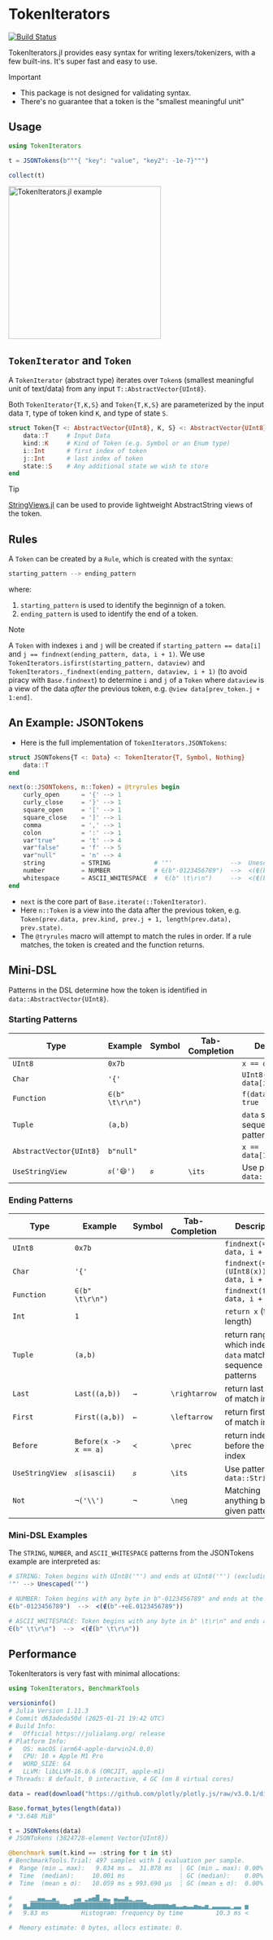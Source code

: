 # TokenIterators

[![Build Status](https://github.com/joshday/TokenIterators.jl/actions/workflows/CI.yml/badge.svg?branch=main)](https://github.com/joshday/TokenIterators.jl/actions/workflows/CI.yml?query=branch%3Amain)


TokenIterators.jl provides easy syntax for writing lexers/tokenizers, with a few built-ins.  It's super fast and easy to use.

> [!IMPORTANT]
> - This package is not designed for validating syntax.
> - There's no guarantee that a token is the "smallest meaningful unit"


## Usage

```julia
using TokenIterators

t = JSONTokens(b"""{ "key": "value", "key2": -1e-7}""")

collect(t)
```

<img src="https://github.com/user-attachments/assets/2f225a34-35ea-4c2b-8389-53c00ae4de5d" alt="TokenIterators.jl example" height="300px">


## `TokenIterator` and `Token`

A `TokenIterator` (abstract type) iterates over `Token`s (smallest meaningful unit of text/data) from any input `T::AbstractVector{UInt8}`.

Both `TokenIterator{T,K,S}` and `Token{T,K,S}` are parameterized by the input data `T`, type of token kind `K`, and type of state `S`.

```julia
struct Token{T <: AbstractVector{UInt8}, K, S} <: AbstractVector{UInt8}
    data::T     # Input Data
    kind::K     # Kind of Token (e.g. Symbol or an Enum type)
    i::Int      # first index of token
    j::Int      # last index of token
    state::S    # Any additional state we wish to store
end
```

> [!TIP]
> [StringViews.jl](https://github.com/JuliaStrings/StringViews.jl) can be used to provide lightweight AbstractString views of the token.

## Rules

A `Token` can be created by a `Rule`, which is created with the syntax:

```julia
starting_pattern --> ending_pattern
```

where:

1. `starting_pattern` is used to identify the beginnign of a token.
2. `ending_pattern` is used to identify the end of a token.

> [!NOTE]
> A `Token` with indexes `i` and `j` will be created if `starting_pattern == data[i]` and `j == findnext(ending_pattern, data, i + 1)`.
> We use `TokenIterators.isfirst(starting_pattern, dataview)` and `TokenIterators._findnext(ending_pattern, dataview, i + 1)` (to avoid piracy with `Base.findnext`) to determine `i` and `j` of a `Token` where `dataview` is a view of the data *after* the previous token, e.g. `@view data[prev_token.j + 1:end]`.

## An Example: JSONTokens

- Here is the full implementation of `TokenIterators.JSONTokens`:

```julia
struct JSONTokens{T <: Data} <: TokenIterator{T, Symbol, Nothing}
    data::T
end

next(o::JSONTokens, n::Token) = @tryrules begin
    curly_open      = '{' --> 1
    curly_close     = '}' --> 1
    square_open     = '[' --> 1
    square_close    = ']' --> 1
    comma           = ',' --> 1
    colon           = ':' --> 1
    var"true"       = 't' --> 4
    var"false"      = 'f' --> 5
    var"null"       = 'n' --> 4
    string          = STRING            # '"'                -->  Unescaped('"')
    number          = NUMBER            # ∈(b"-0123456789")  -->  ≺(∉(b"-+eE.0123456789"))
    whitespace      = ASCII_WHITESPACE  #  ∈(b" \t\r\n")     -->  ≺(∉(b" \t\r\n"))
end
```

- `next` is the core part of `Base.iterate(::TokenIterator)`.
- Here `n::Token` is a view into the data after the previous token, e.g. `Token(prev.data, prev.kind, prev.j + 1, length(prev.data), prev.state)`.
- The `@tryrules` macro will attempt to match the rules in order.  If a rule matches, the token is created and the function returns.

## Mini-DSL

Patterns in the DSL determine how the token is identified in `data::AbstractVector{UInt8}`.

### Starting Patterns

| Type | Example |Symbol | Tab-Completion | Description |
|------|---------|-------|----------------|-------------|
`UInt8` | `0x7b` |   |  | `x == data[i]`
`Char` | `'{'` |   |  | `UInt8(x) == data[i]`
`Function` | `∈(b" \t\r\n") ` |  |  | `f(data[1]) == true`
`Tuple` | `(a,b)` | | | `data` starts with sequence of patterns
`AbstractVector{UInt8}` | `b"null"` | | | `x == data[1:length(x)]`
`UseStringView` | `𝑠('😄')` | `𝑠` | `\its` | Use pattern with `data::StringView`

### Ending Patterns

| Type | Example |Symbol | Tab-Completion | Description |
|------|---------|-------|----------------|-------------|
`UInt8` | `0x7b` |   |  | `findnext(==(x), data, i + 1)`
`Char` | `'{'` |   |  | `findnext(==(UInt8(x)), data, i + 1)`
`Function` | `∈(b" \t\r\n") ` |  |  | `findnext(f, data, i + 1)`
`Int` |  `1` |   |  | `return x` (fixed length)
`Tuple` | `(a,b)` | | | return range in which indexes of `data` match sequence of patterns
`Last` | `Last((a,b))` | `→` | `\rightarrow` | return last index of match indexes
`First` | `First((a,b))` | `←` | `\leftarrow` | return first index of match indexes
`Before` | `Before(x -> x == a)` | `≺` | `\prec` | return index before the match index
`UseStringView` | `𝑠(isascii)` | `𝑠` | `\its` | Use pattern with `data::StringView`
`Not` | `¬('\\')` | `¬` | `\neg` | Matching anything but the given pattern

### Mini-DSL Examples

The `STRING`, `NUMBER`, and `ASCII_WHITESPACE` patterns from the JSONTokens example are interpreted as:

```julia
# STRING: Token begins with UInt8('"') and ends at UInt8('"') (excluding escaped '"')
'"' --> Unescaped('"')

# NUMBER: Token begins with any byte in b"-0123456789" and ends at the index before the first byte that is not in b"-+eE.0123456789"
∈(b"-0123456789")  -->  ≺(∉(b"-+eE.0123456789"))

# ASCII_WHITESPACE: Token begins with any byte in b" \t\r\n" and ends at the index before the first byte that is not in b" \t\r\n"
∈(b" \t\r\n")  -->  ≺(∉(b" \t\r\n"))
```

## Performance

TokenIterators is very fast with minimal allocations:

```julia
using TokenIterators, BenchmarkTools

versioninfo()
# Julia Version 1.11.3
# Commit d63adeda50d (2025-01-21 19:42 UTC)
# Build Info:
#   Official https://julialang.org/ release
# Platform Info:
#   OS: macOS (arm64-apple-darwin24.0.0)
#   CPU: 10 × Apple M1 Pro
#   WORD_SIZE: 64
#   LLVM: libLLVM-16.0.6 (ORCJIT, apple-m1)
# Threads: 8 default, 0 interactive, 4 GC (on 8 virtual cores)

data = read(download("https://github.com/plotly/plotly.js/raw/v3.0.1/dist/plot-schema.json"));

Base.format_bytes(length(data))
# "3.648 MiB"

t = JSONTokens(data)
# JSONTokens (3824728-element Vector{UInt8})

@benchmark sum(t.kind == :string for t in $t)
# BenchmarkTools.Trial: 497 samples with 1 evaluation per sample.
#  Range (min … max):   9.834 ms …  31.878 ms  ┊ GC (min … max): 0.00% … 0.00%
#  Time  (median):     10.001 ms               ┊ GC (median):    0.00%
#  Time  (mean ± σ):   10.059 ms ± 993.690 μs  ┊ GC (mean ± σ):  0.00% ± 0.00%

#     ▁▁▄▄▂▂▄▁    ▃▄ ▂▄▅█▁▄▃ ▄▃▃▆▂▁▂▂
#   ▆▃████████▆▆▅▆██████████▆█████████▆▅▆▆▆▆▅▆▃▃▄▃▃▅▄▃▅▁▃▃▃▃▃▁▃▃ ▅
#   9.83 ms         Histogram: frequency by time         10.3 ms <

#  Memory estimate: 0 bytes, allocs estimate: 0.
```
